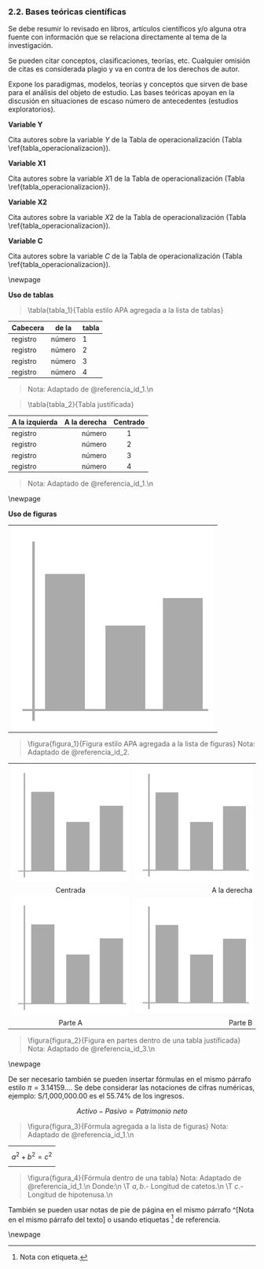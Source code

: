### 2.2. Bases teóricas científicas

Se debe resumir lo revisado en libros, artículos científicos y/o alguna otra fuente con 
información que se relaciona directamente al tema de la investigación.

Se pueden citar conceptos, clasificaciones, teorías, etc. Cualquier omisión de citas es 
considerada plagio y va en contra de los derechos de autor.

Expone los paradigmas, modelos, teorías y conceptos que sirven de  base para el análisis 
del objeto de estudio. Las bases teóricas apoyan en la discusión en situaciones de escaso 
número de antecedentes (estudios exploratorios).

**Variable Y**

Cita autores sobre la variable $Y$ de la Tabla de operacionalización (Tabla \ref{tabla_operacionalizacion}).

**Variable X1**

Cita autores sobre la variable $X1$ de la Tabla de operacionalización (Tabla \ref{tabla_operacionalizacion}).

**Variable X2**

Cita autores sobre la variable $X2$ de la Tabla de operacionalización (Tabla \ref{tabla_operacionalizacion}).

**Variable C**

Cita autores sobre la variable $C$ de la Tabla de operacionalización (Tabla \ref{tabla_operacionalizacion}).

\newpage

**Uso de tablas**

> \tabla{tabla_1}{Tabla estilo APA agregada a la lista de tablas}

| Cabecera | de la | tabla
| - | - | -
| registro | número | 1
| registro | número | 2
| registro | número | 3
| registro | número | 4

> Nota: Adaptado de @referencia_id_1.\n


> \tabla{tabla_2}{Tabla justificada}

| A la izquierda | A la derecha | Centrado
| - | -: | :-:
| registro | número | 1
| registro | número | 2
| registro | número | 3
| registro | número | 4

> Nota: Adaptado de @referencia_id_1.\n

\newpage

**Uso de figuras**

| |
| -
| ![](datos/figura.png)

> \figura{figura_1}{Figura estilo APA agregada a la lista de figuras}
> Nota: Adaptado de @referencia_id_2.

| | |
|:-: | -:
| ![](datos/figura.png) | ![](datos/figura.png)
| Centrada | A la derecha
| ![](datos/figura.png) | ![](datos/figura.png)
| Parte A | Parte B

> \figura{figura_2}{Figura en partes dentro de una tabla justificada}
> Nota: Adaptado de @referencia_id_3.\n

\newpage

De ser necesario también se pueden insertar fórmulas en el mismo párrafo estilo
$\pi = 3{.}14159...$. Se debe considerar las notaciones de cifras numéricas, ejemplo:
S/1,000,000.00 es el 55.74% de los ingresos.

$$Activo - Pasivo = Patrimonio\ neto$$

> \figura{figura_3}{Fórmula agregada a la lista de figuras}
> Nota: Adaptado de @referencia_id_1.\n

| |
| -
| $$a^2 + b^2 = c^2$$

> \figura{figura_4}{Fórmula dentro de una tabla}
> Nota: Adaptado de @referencia_id_1.\n
> Donde:\n
> \T $a, b$.- Longitud de catetos.\n
> \T $c$.- Longitud de hipotenusa.\n


También se pueden usar notas de pie de página en el mismo párrafo ^[Nota en el mismo párrafo 
del texto] o usando etiquetas [^etiqueta] de referencia.

[^etiqueta]: Nota con etiqueta.

\newpage
